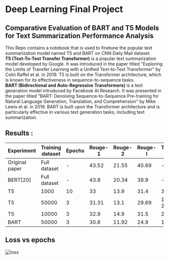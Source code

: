 # Deep Learning Final Project

## Comparative Evaluation of BART and T5 Models for Text Summarization Performance Analysis

This Repo contains a notebook that is used to finetune the popular text summarization model named T5 and BART on CNN Daily Mail dataset.<br>
**T5 (Text-To-Text Transfer Transformer)** is a popular text summarization model developed by Google. It was introduced in the paper titled "Exploring the Limits of Transfer Learning with a Unified Text-to-Text Transformer" by Colin Raffel et al. in 2019. T5 is built on the Transformer architecture, which is known for its effectiveness in sequence-to-sequence tasks.<br>
**BART (Bidirectional and Auto-Regressive Transformers)** is a text generation model introduced by Facebook AI Research. It was presented in the paper titled "BART: Denoising Sequence-to-Sequence Pre-training for Natural Language Generation, Translation, and Comprehension" by Mike Lewis et al. in 2019. BART is built upon the Transformer architecture and is particularly effective in various text generation tasks, including text summarization. <br>

## Results :



| Experiment | Training dataset| Epochs | Rouge-1 | Rouge-2 | Rouge-l | Training Time |
|----------|----------|----------|----------|----------|----------|----------|
|   Original paper |   Full dataset  |   -  |   43.52  |   21.55  |   40.69  |   -  |
|   BERT[20] |   Full dataset  |   -  |   43.8  |   20.34  |   39.9  |   -  |
|   T5 |   1000  |   10  |   33  |   13.9  |   31.4  |   30 mins  |
|   T5 |   50000  |   3  |   31.31  |   13.1  |   29.69  |   12 hrs 20 min  |
|   T5  |   10000  |   3  |   32.9  |   14.9  |   31.5  |   2 hrs  |
|   BART  |   50000  |   3  |   30.6  |   11.92  |   24.9  |   12 hrs  |



## Loss vs epochs
![loss]()
